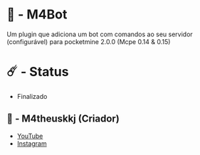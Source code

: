 # 🤖 - M4Bot
Um plugin que adiciona um bot com comandos ao seu servidor (configurável) para pocketmine 2.0.0 (Mcpe 0.14 & 0.15)

# ☄️ - Status
- Finalizado

## 🌌 - M4theuskkj (Criador)
- [YouTube](https://youtube.com/@m4theus.wtfkkj)
- [Instagram](https://www.instagram.com/m4theus.wtfkkj)
